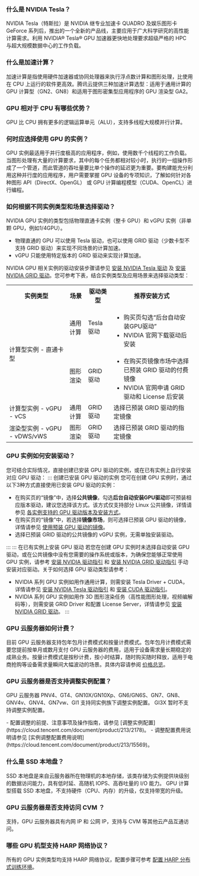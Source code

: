 [](id:Q1)
### 什么是 NVIDIA Tesla？
NVIDIA Tesla（特斯拉）是 NVIDIA 继专业加速卡 QUADRO 及娱乐图形卡 GeForce 系列后，推出的一个全新的产品线，主要应用于广大科学研究的高性能计算需求。利用 NVIDIA® Tesla® GPU 加速器更快地处理要求超级严格的 HPC 与超大规模数据中心的工作负载。


[](id:Q2)
### 什么是加速计算？
加速计算是指使用硬件加速器或协同处理器来执行浮点数计算和图形处理，比使用在 CPU 上运行的软件更高效。腾讯云提供三种加速计算选型：适用于通用计算的 GPU 计算型（GN2、GN8）和适用于图形密集型应用程序的 GPU 渲染型 GA2。


[](id:Q3)
### GPU 相对于 CPU 有哪些优势？
GPU 比 CPU 拥有更多的逻辑运算单元（ALU），支持多线程大规模并行计算。


[](id:Q4)
### 何时应选择使用 GPU 的实例？
GPU 实例最适用于并行度极高的应用程序，例如，使用数千个线程的工作负载。当图形处理有大量的计算要求，其中的每个任务都相对较小时，执行的一组操作形成了一个管道，而此管道的吞吐量要比单个操作的延迟更为重要。要构建能充分利用这种并行度的应用程序，用户需要掌握 GPU 设备的专项知识，了解如何针对各种图形 API（DirectX、OpenGL） 或 GPU 计算编程模型（CUDA、OpenCL）进行编程。

[](id:Q11)
### 如何根据不同实例类型和场景选择驱动？
NVIDIA GPU 实例的类型包括物理直通卡实例（整卡 GPU）和 vGPU 实例（非单颗 GPU，例如1/4GPU）。
- 物理直通的 GPU 可以使用 Tesla 驱动，也可以使用 GRID 驱动（少数卡型不支持 GRID 驱动）来实现不同场景的计算加速。
- vGPU 只能使用特定版本的 GRID 驱动来实现计算加速。

NVIDIA GPU 相关实例的驱动安装步骤请参见 [安装 NVIDIA Tesla 驱动](https://cloud.tencent.com/document/product/560/8048) 及 [安装 NVIDIA GRID 驱动](https://cloud.tencent.com/document/product/560/30060)。您可参考下表，结合实例类型及应用场景来选择驱动类型：
<table>
<tr>
<th>实例类型</th>
<th>场景</th>
<th>驱动类型</th>
<th>推荐安装方式</th>
</tr>
<tr>
<td rowspan=2>计算型实例 - 直通卡型</td>
<td>通用计算</td>
<td>Tesla 驱动</td>
<td>
<ul style="margin-bottom:0px">
<li>购买页勾选“后台自动安装GPU驱动”</li>
<li>NVIDIA 官网下载驱动后安装</li>
</ul>
</td>
</tr>
<tr>
<td>图形渲染</td>
<td>GRID 驱动</td>
<td>
<ul style="margin-bottom:0px">
<li>在购买页镜像市场中选择已预装 GRID 驱动的付费镜像</li>
<li>NVIDIA 官网申请 GRID 驱动和 License 后安装</li>
</ul>
</td>
</tr>
<tr>
<td>计算型实例 - vGPU - vCS</td>
<td>通用计算</td>
<td>GRID 驱动</td>
<td>选择已预装 GRID 驱动的指定镜像</td>
</tr>
<tr>
<td>渲染型实例 - vGPU - vDWS/vWS</td>
<td>图形渲染</td>
<td>GRID 驱动</td>
<td>选择已预装 GRID 驱动的指定镜像</td>
</tr>
</table>


[](id:Q5)
### GPU 实例如何安装驱动？

您可结合实际情况，直接创建已安装 GPU 驱动的实例，或在已有实例上自行安装对应 GPU 驱动：
<dx-tabs>
::: 创建已安装 GPU 驱动的实例
您可在创建 GPU 实例时，通过以下3种方式直接使用已安装 GPU 驱动的实例：
- 在购买页的“镜像”中，选择**公共镜像**，勾选**后台自动安装GPU驱动**即可预装相应版本驱动，建议您选择该方式。该方式仅支持部分 Linux 公共镜像，详情请参见 [各实例支持的 GPU 驱动版本及安装方式](https://cloud.tencent.com/document/product/560/76423#supportList)。
- 在购买页的“镜像”中，若选择**镜像市场**，则可选择已预装 GPU 驱动的镜像，详情请参见 [使用预装 GPU 驱动的镜像](https://cloud.tencent.com/document/product/560/30129)。
- 选择已预装 GRID 驱动的公共镜像的 vGPU 实例，无需单独安装驱动。

:::
::: 在已有实例上安装 GPU 驱动
若您在创建 GPU 实例时未选择自动安装 GPU 驱动，或在公共镜像中没有您需要的操作系统或版本，为确保您能够正常使用 GPU 实例，请参考 [安装 NVIDIA 驱动指引](https://cloud.tencent.com/document/product/560/8048) 和 [安装 NVIDIA GRID 驱动指引](https://cloud.tencent.com/document/product/560/30060) 手动安装对应驱动。关于如何选择 GPU 驱动类型请参考：

- NVIDIA 系列 GPU 实例如用作通用计算，则需安装 Tesla Driver + CUDA，详情请参见 [安装 NVIDIA Tesla 驱动指引](https://cloud.tencent.com/document/product/560/8048) 和 [安装 CUDA 驱动指引](https://cloud.tencent.com/document/product/560/8064)。
- NVIDIA 系列 GPU 实例如用作 3D 图形渲染任务（高性能图形处理，视频编解码等），则需安装 GRID Driver 和配置 License Server，详情请参见 [安装 NVIDIA GRID 驱动](https://cloud.tencent.com/document/product/560/30060)。
:::
</dx-tabs>


[](id:Q6)
### GPU 云服务器如何计费？
目前 GPU 云服务器支持包年包月计费模式和按量计费模式。包年包月计费模式需要您提前按单月或数月支付 GPU 云服务器的费用，适用于设备需求量长期稳定的成熟业务。按量计费模式是按秒计费，按小时结算，随时购买随时释放，适用于电商抢购等设备需求量瞬间大幅波动的场景。具体内容请参阅 [价格总览](https://cloud.tencent.com/doc/product/560/8025)。


[](id:Q7)
### GPU 云服务器是否支持调整实例配置？

GPU 云服务器 PNV4、GT4、GN10X/GN10Xp、GN6/GN6S、GN7、GN8、GNV4v、GNV4、GN7vw、GI1 支持同实例族下调整实例配置。 GI3X 暂时不支持调整实例配置。

<dx-alert infotype="explain" title="">
- 配置调整的前提、注意事项及操作指南，请参见 [调整实例配置](https://cloud.tencent.com/document/product/213/2178)。
- 调整配置费用说明请参见 [实例调整配置费用说明](https://cloud.tencent.com/document/product/213/15569)。
</dx-alert>


[](id:Q8)
### 什么是 SSD 本地盘？
SSD 本地盘是来自云服务器所在物理机的本地存储，该类存储为实例提供块级别的数据访问能力，具有低时延、高随机 IOPS、高吞吐量的 I/O 能力。 GPU 计算型搭载 SSD 本地盘，不支持硬件（CPU、内存）的升级，仅支持带宽的升级。


[](id:Q9)
###  GPU 云服务器是否支持访问 CVM ？
支持，GPU 云服务器具有内网 IP 和 公网 IP，支持与 CVM 等其他云产品互通访问。


[](id:Q10)
###  哪些 GPU 机型支持 HARP 网络协议？
所有的 GPU 实例类型均支持 HARP 网络协议，配置步骤可参考 [配置 HARP 分布式训练环境](https://cloud.tencent.com/document/product/1573/74099)。



